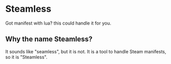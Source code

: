 # Steamless
Got manifest with lua? this could handle it for you.

## Why the name Steamless?
It sounds like "seamless", but it is not. It is a tool to handle Steam manifests, so it is "Steamless".